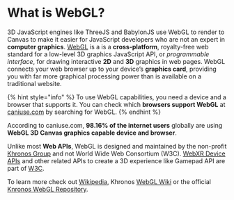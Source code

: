 # What is WebGL?

3D JavaScript engines like ThreeJS and BabylonJS use WebGL to render to Canvas to make it easier for JavaScript developers who are not an expert in **computer graphics**. [WebGL](https://en.wikipedia.org/wiki/WebGL) is a is a **cross-platform**, royalty-free web standard for a low-level 3D graphics JavaScript API, or _programmable interface_, for drawing interactive **2D** and **3D** graphics in web pages. WebGL connects your web browser up to your device’s **graphics card**, providing you with far more graphical processing power than is available on a traditional website.

{% hint style="info" %}
To use WebGL capabilities, you need a device and a browser that supports it. You can check which **browsers support WebGL** at [caniuse.com](https://caniuse.com/?search=WebGL) by searching for WebGL.
{% endhint %}

According to caniuse.com, **98.16% of the internet users** globally are using **WebGL 3D Canvas graphics capable device and browser**. 

Unlike most **Web APIs**,  WebGL is designed and maintained by the non-profit [Khronos Group](https://en.wikipedia.org/wiki/Khronos_Group) and not World Wide Web Consortium \(W3C\). [WebXR Device APIs](https://www.w3.org/TR/webxr/) and other related APIs to create a 3D experience like Gamepad API are part of [W3C](https://www.w3.org/).

To learn more check out [Wikipedia](https://en.wikipedia.org/wiki/WebGL), Khronos [WebGL Wiki](https://www.khronos.org/webgl/wiki/) or the official [Knronos WebGL Repository](https://github.com/KhronosGroup/WebGL).

